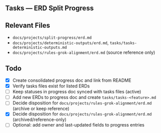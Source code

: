 ## Tasks — ERD Split Progress

## Relevant Files

- `docs/projects/split-progress/erd.md`
- `docs/projects/deterministic-outputs/erd.md`, `tasks/tasks-deterministic-outputs.md`
- `docs/projects/rules-grok-alignment/erd.md` (source reference only)

## Todo

- [x] Create consolidated progress doc and link from README
- [x] Verify tasks files exist for listed ERDs
- [ ] Keep statuses in progress doc synced with tasks files (active)
- [ ] Add new ERDs to progress doc and create `tasks/tasks-<feature>.md`
- [ ] Decide disposition for `docs/projects/rules-grok-alignment/erd.md` (archive or keep reference)
- [x] Decide disposition for `docs/projects/rules-grok-alignment/erd.md` (archived/reference-only)
- [ ] Optional: add owner and last-updated fields to progress entries
